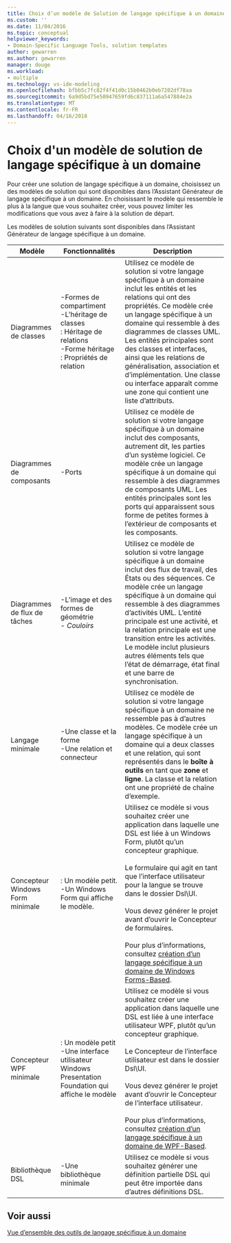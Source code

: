 ```yaml
---
title: Choix d’un modèle de Solution de langage spécifique à un domaine | Documents Microsoft
ms.custom: ''
ms.date: 11/04/2016
ms.topic: conceptual
helpviewer_keywords:
- Domain-Specific Language Tools, solution templates
author: gewarren
ms.author: gewarren
manager: douge
ms.workload:
- multiple
ms.technology: vs-ide-modeling
ms.openlocfilehash: bfbb5c7fc82f4f41d0c15b0462b0eb7202df78aa
ms.sourcegitcommit: 6a9d5bd75e50947659fd6c837111a6a547884e2a
ms.translationtype: MT
ms.contentlocale: fr-FR
ms.lasthandoff: 04/16/2018
---
```

# <a name="choosing-a-domain-specific-language-solution-template"></a>Choix d'un modèle de solution de langage spécifique à un domaine
Pour créer une solution de langage spécifique à un domaine, choisissez un des modèles de solution qui sont disponibles dans l’Assistant Générateur de langage spécifique à un domaine. En choisissant le modèle qui ressemble le plus à la langue que vous souhaitez créer, vous pouvez limiter les modifications que vous avez à faire à la solution de départ.  
  
 Les modèles de solution suivants sont disponibles dans l’Assistant Générateur de langage spécifique à un domaine.  
  
|Modèle|Fonctionnalités|Description|  
|--------------|--------------|-----------------|  
|Diagrammes de classes|-Formes de compartiment<br />-L’héritage de classes<br />: Héritage de relations<br />-Forme héritage<br />: Propriétés de relation|Utilisez ce modèle de solution si votre langage spécifique à un domaine inclut les entités et les relations qui ont des propriétés. Ce modèle crée un langage spécifique à un domaine qui ressemble à des diagrammes de classes UML. Les entités principales sont des classes et interfaces, ainsi que les relations de généralisation, association et d’implémentation. Une classe ou interface apparaît comme une zone qui contient une liste d’attributs.|  
|Diagrammes de composants|-Ports|Utilisez ce modèle de solution si votre langage spécifique à un domaine inclut des composants, autrement dit, les parties d’un système logiciel. Ce modèle crée un langage spécifique à un domaine qui ressemble à des diagrammes de composants UML. Les entités principales sont les ports qui apparaissent sous forme de petites formes à l’extérieur de composants et les composants.|  
|Diagrammes de flux de tâches|-L’image et des formes de géométrie<br />-   *Couloirs*|Utilisez ce modèle de solution si votre langage spécifique à un domaine inclut des flux de travail, des États ou des séquences. Ce modèle crée un langage spécifique à un domaine qui ressemble à des diagrammes d’activités UML. L’entité principale est une activité, et la relation principale est une transition entre les activités. Le modèle inclut plusieurs autres éléments tels que l’état de démarrage, état final et une barre de synchronisation.|  
|Langage minimale|-Une classe et la forme<br />-Une relation et connecteur|Utilisez ce modèle de solution si votre langage spécifique à un domaine ne ressemble pas à d’autres modèles. Ce modèle crée un langage spécifique à un domaine qui a deux classes et une relation, qui sont représentés dans le **boîte à outils** en tant que **zone** et **ligne**. La classe et la relation ont une propriété de chaîne d’exemple.|  
|Concepteur Windows Form minimale|: Un modèle petit.<br />-Un Windows Form qui affiche le modèle.|Utilisez ce modèle si vous souhaitez créer une application dans laquelle une DSL est liée à un Windows Form, plutôt qu’un concepteur graphique.<br /><br /> Le formulaire qui agit en tant que l’interface utilisateur pour la langue se trouve dans le dossier Dsl\UI.<br /><br /> Vous devez générer le projet avant d’ouvrir le Concepteur de formulaires.<br /><br /> Pour plus d’informations, consultez [création d’un langage spécifique à un domaine de Windows Forms-Based](../modeling/creating-a-windows-forms-based-domain-specific-language.md).|  
|Concepteur WPF minimale|: Un modèle petit<br />-Une interface utilisateur Windows Presentation Foundation qui affiche le modèle|Utilisez ce modèle si vous souhaitez créer une application dans laquelle une DSL est liée à une interface utilisateur WPF, plutôt qu’un concepteur graphique.<br /><br /> Le Concepteur de l’interface utilisateur est dans le dossier Dsl\UI.<br /><br /> Vous devez générer le projet avant d’ouvrir le Concepteur de l’interface utilisateur.<br /><br /> Pour plus d’informations, consultez [création d’un langage spécifique à un domaine de WPF-Based](../modeling/creating-a-wpf-based-domain-specific-language.md).|  
|Bibliothèque DSL|-Une bibliothèque minimale|Utilisez ce modèle si vous souhaitez générer une définition partielle DSL qui peut être importée dans d’autres définitions DSL.|  
  
## <a name="see-also"></a>Voir aussi  
 [Vue d’ensemble des outils de langage spécifique à un domaine](../modeling/overview-of-domain-specific-language-tools.md)
